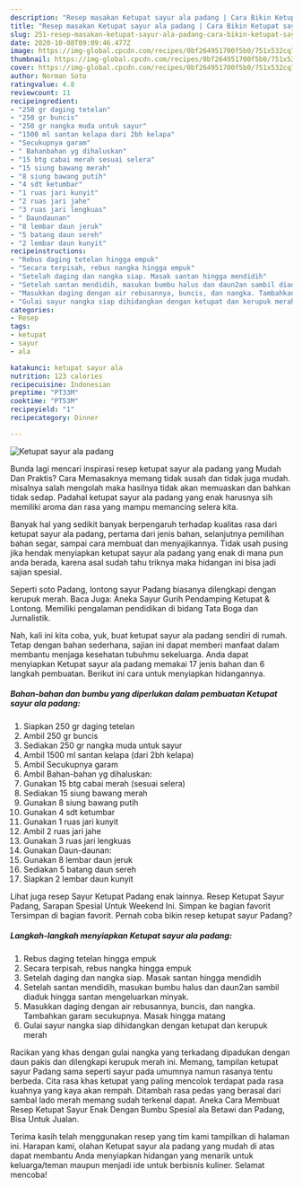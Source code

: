```yaml
---
description: "Resep masakan Ketupat sayur ala padang | Cara Bikin Ketupat sayur ala padang Yang Lezat Sekali"
title: "Resep masakan Ketupat sayur ala padang | Cara Bikin Ketupat sayur ala padang Yang Lezat Sekali"
slug: 251-resep-masakan-ketupat-sayur-ala-padang-cara-bikin-ketupat-sayur-ala-padang-yang-lezat-sekali
date: 2020-10-08T09:09:46.477Z
image: https://img-global.cpcdn.com/recipes/0bf264951700f5b0/751x532cq70/ketupat-sayur-ala-padang-foto-resep-utama.jpg
thumbnail: https://img-global.cpcdn.com/recipes/0bf264951700f5b0/751x532cq70/ketupat-sayur-ala-padang-foto-resep-utama.jpg
cover: https://img-global.cpcdn.com/recipes/0bf264951700f5b0/751x532cq70/ketupat-sayur-ala-padang-foto-resep-utama.jpg
author: Norman Soto
ratingvalue: 4.8
reviewcount: 11
recipeingredient:
- "250 gr daging tetelan"
- "250 gr buncis"
- "250 gr nangka muda untuk sayur"
- "1500 ml santan kelapa dari 2bh kelapa"
- "Secukupnya garam"
- " Bahanbahan yg dihaluskan"
- "15 btg cabai merah sesuai selera"
- "15 siung bawang merah"
- "8 siung bawang putih"
- "4 sdt ketumbar"
- "1 ruas jari kunyit"
- "2 ruas jari jahe"
- "3 ruas jari lengkuas"
- " Daundaunan"
- "8 lembar daun jeruk"
- "5 batang daun sereh"
- "2 lembar daun kunyit"
recipeinstructions:
- "Rebus daging tetelan hingga empuk"
- "Secara terpisah, rebus nangka hingga empuk"
- "Setelah daging dan nangka siap. Masak santan hingga mendidih"
- "Setelah santan mendidih, masukan bumbu halus dan daun2an sambil diaduk hingga santan mengeluarkan minyak."
- "Masukkan daging dengan air rebusannya, buncis, dan nangka. Tambahkan garam secukupnya. Masak hingga matang"
- "Gulai sayur nangka siap dihidangkan dengan ketupat dan kerupuk merah"
categories:
- Resep
tags:
- ketupat
- sayur
- ala

katakunci: ketupat sayur ala 
nutrition: 123 calories
recipecuisine: Indonesian
preptime: "PT33M"
cooktime: "PT53M"
recipeyield: "1"
recipecategory: Dinner

---
```



![Ketupat sayur ala padang](https://img-global.cpcdn.com/recipes/0bf264951700f5b0/751x532cq70/ketupat-sayur-ala-padang-foto-resep-utama.jpg)

Bunda lagi mencari inspirasi resep ketupat sayur ala padang yang Mudah Dan Praktis? Cara Memasaknya memang tidak susah dan tidak juga mudah. misalnya salah mengolah maka hasilnya tidak akan memuaskan dan bahkan tidak sedap. Padahal ketupat sayur ala padang yang enak harusnya sih memiliki aroma dan rasa yang mampu memancing selera kita.

Banyak hal yang sedikit banyak berpengaruh terhadap kualitas rasa dari ketupat sayur ala padang, pertama dari jenis bahan, selanjutnya pemilihan bahan segar, sampai cara membuat dan menyajikannya. Tidak usah pusing jika hendak menyiapkan ketupat sayur ala padang yang enak di mana pun anda berada, karena asal sudah tahu triknya maka hidangan ini bisa jadi sajian spesial.

Seperti soto Padang, lontong sayur Padang biasanya dilengkapi dengan kerupuk merah. Baca Juga: Aneka Sayur Gurih Pendamping Ketupat &amp; Lontong. Memiliki pengalaman pendidikan di bidang Tata Boga dan Jurnalistik.


Nah, kali ini kita coba, yuk, buat ketupat sayur ala padang sendiri di rumah. Tetap dengan bahan sederhana, sajian ini dapat memberi manfaat dalam membantu menjaga kesehatan tubuhmu sekeluarga. Anda dapat menyiapkan Ketupat sayur ala padang memakai 17 jenis bahan dan 6 langkah pembuatan. Berikut ini cara untuk menyiapkan hidangannya.

<!--inarticleads1-->

##### Bahan-bahan dan bumbu yang diperlukan dalam pembuatan Ketupat sayur ala padang:

1. Siapkan 250 gr daging tetelan
1. Ambil 250 gr buncis
1. Sediakan 250 gr nangka muda untuk sayur
1. Ambil 1500 ml santan kelapa (dari 2bh kelapa)
1. Ambil Secukupnya garam
1. Ambil  Bahan-bahan yg dihaluskan:
1. Gunakan 15 btg cabai merah (sesuai selera)
1. Sediakan 15 siung bawang merah
1. Gunakan 8 siung bawang putih
1. Gunakan 4 sdt ketumbar
1. Gunakan 1 ruas jari kunyit
1. Ambil 2 ruas jari jahe
1. Gunakan 3 ruas jari lengkuas
1. Gunakan  Daun-daunan:
1. Gunakan 8 lembar daun jeruk
1. Sediakan 5 batang daun sereh
1. Siapkan 2 lembar daun kunyit


Lihat juga resep Sayur Ketupat Padang enak lainnya. Resep Ketupat Sayur Padang, Sarapan Spesial Untuk Weekend Ini. Simpan ke bagian favorit Tersimpan di bagian favorit. Pernah coba bikin resep ketupat sayur Padang? 

<!--inarticleads2-->

##### Langkah-langkah menyiapkan Ketupat sayur ala padang:

1. Rebus daging tetelan hingga empuk
1. Secara terpisah, rebus nangka hingga empuk
1. Setelah daging dan nangka siap. Masak santan hingga mendidih
1. Setelah santan mendidih, masukan bumbu halus dan daun2an sambil diaduk hingga santan mengeluarkan minyak.
1. Masukkan daging dengan air rebusannya, buncis, dan nangka. Tambahkan garam secukupnya. Masak hingga matang
1. Gulai sayur nangka siap dihidangkan dengan ketupat dan kerupuk merah


Racikan yang khas dengan gulai nangka yang terkadang dipadukan dengan daun pakis dan dilengkapi kerupuk merah ini. Memang, tampilan ketupat sayur Padang sama seperti sayur pada umumnya namun rasanya tentu berbeda. Cita rasa khas ketupat yang paling mencolok terdapat pada rasa kuahnya yang kaya akan rempah. Ditambah rasa pedas yang berasal dari sambal lado merah memang sudah terkenal dapat. Aneka Cara Membuat Resep Ketupat Sayur Enak Dengan Bumbu Spesial ala Betawi dan Padang, Bisa Untuk Jualan. 

Terima kasih telah menggunakan resep yang tim kami tampilkan di halaman ini. Harapan kami, olahan Ketupat sayur ala padang yang mudah di atas dapat membantu Anda menyiapkan hidangan yang menarik untuk keluarga/teman maupun menjadi ide untuk berbisnis kuliner. Selamat mencoba!
